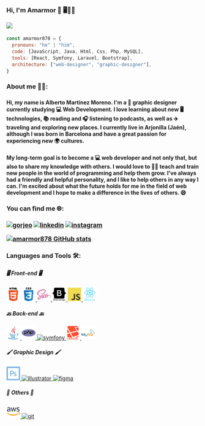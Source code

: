 ### Hi, I'm Amarmor 👋 🖥️🔨🔧

![](https://user-images.githubusercontent.com/100948149/218884937-4334fd66-7df1-4103-9519-854fb0232523.png)

```js
const amarmor878 = {
  pronouns: "he" | "him",
  code: [JavaScript, Java, Html, Css, Php, MySQL],
  tools: [React, Symfony, Laravel, Bootstrap],
  architecture: ["web-designer", "graphic-designer"],
}
```
<h3>About me 👨‍💻:<h3>

#### Hi, my name is Alberto Martínez Moreno. I'm a 🎨 graphic designer currently studying 💻 Web Development. I love learning about new 🖥️ technologies, 📚 reading and 🎧 listening to podcasts, as well as ✈️ traveling and exploring new places. I currently live in Arjonilla (Jaén), although I was born in Barcelona and have a great passion for experiencing new 🌍 cultures.

#### My long-term goal is to become a 💻 web developer and not only that, but also to share my knowledge with others. I would love to 👨‍🏫 teach and train new people in the world of programming and help them grow. I've always had a friendly and helpful personality, and I like to help others in any way I can. I'm excited about what the future holds for me in the field of web development and I hope to make a difference in the lives of others. 😄

<h3>You can find me 🌐:<h3>

<a href="https://twitter.com/BertMarti6">![gorjeo](https://user-images.githubusercontent.com/100948149/218886606-2197f6c4-3cc3-4ba2-81fd-8a9b99a1baf2.png)</a>
<a href="https://www.linkedin.com/in/alberto-mart%C3%ADnez-moreno-9a7389264/">![linkedin](https://user-images.githubusercontent.com/100948149/218886940-e7ca8bcf-3e6c-4319-81ad-dee55875d197.png)</a>
<a href="https://www.instagram.com/bertmarti6/">![instagram](https://user-images.githubusercontent.com/100948149/218887381-85485f56-bda5-4c5c-bcd8-8cafa9f6ffd3.png)</a>

[![amarmor878 GitHub stats](https://github-readme-stats.vercel.app/api?username=amarmor878&show_icons=true)](https://github.com/anuraghazra/github-readme-stats)

<h3 align="left">Languages and Tools 🛠️:</h3>
<h5 align="left">🖥️ Front-end 🖥️</h5>
<p align="left" id="front-end">
  <a href="https://www.w3.org/html/" target="_blank" rel="noreferrer">
    <img 
         src="https://raw.githubusercontent.com/devicons/devicon/master/icons/html5/html5-original-wordmark.svg" 
         alt="html5" 
         width="36" 
         height="36" 
         /></a> 
  <a href="https://www.w3schools.com/css/" target="_blank" rel="noreferrer">
    <img
      src="https://raw.githubusercontent.com/devicons/devicon/master/icons/css3/css3-original-wordmark.svg"
      alt="css3"
      width="36"
      height="36"
    />
  </a>
  <a href="https://sass-lang.com" target="_blank" rel="noreferrer">
    <img
      src="https://raw.githubusercontent.com/devicons/devicon/master/icons/sass/sass-original.svg"
      alt="sass"
      width="36"
      height="36"
    />
  </a>
  <a href="https://getbootstrap.com" target="_blank" rel="noreferrer">
    <img
      src="https://raw.githubusercontent.com/devicons/devicon/master/icons/bootstrap/bootstrap-plain-wordmark.svg"
      alt="bootstrap"
      width="36"
      height="36"
    />
  </a>
  <a
    href="https://developer.mozilla.org/en-US/docs/Web/JavaScript"
    target="_blank"
    rel="noreferrer"
  >
    <img
      src="https://raw.githubusercontent.com/devicons/devicon/master/icons/javascript/javascript-original.svg"
      alt="javascript"
      width="36"
      height="36"
    />
  </a>
  <a href="https://reactjs.org/" target="_blank" rel="noreferrer">
    <img
      src="https://raw.githubusercontent.com/devicons/devicon/master/icons/react/react-original-wordmark.svg"
      alt="react"
      width="36"
      height="36"
    />
  </a>
</p>
<h5 align="left">🔙 Back-end 🔙</h5>
<p align="left" id="back-end">
    <a href="https://www.java.com" target="_blank" rel="noreferrer">
    <img
      src="https://raw.githubusercontent.com/devicons/devicon/master/icons/java/java-original.svg"
      alt="java"
      width="36"
      height="36"
    />
  </a>
   <a href="https://www.php.net" target="_blank" rel="noreferrer">
    <img
      src="https://raw.githubusercontent.com/devicons/devicon/master/icons/php/php-original.svg"
      alt="php"
      width="36"
      height="36"
    />
  </a>
  <a href="https://symfony.com" target="_blank" rel="noreferrer">
    <img
      src="https://symfony.com/logos/symfony_black_03.svg"
      alt="symfony"
      width="36"
      height="36"
    />
  </a>
  <a href="https://laravel.com/" target="_blank" rel="noreferrer">
    <img
      src="https://raw.githubusercontent.com/devicons/devicon/master/icons/laravel/laravel-plain-wordmark.svg"
      alt="laravel"
      width="36"
      height="36"
    />
  </a>
  <a href="https://www.mysql.com/" target="_blank" rel="noreferrer">
    <img
      src="https://raw.githubusercontent.com/devicons/devicon/master/icons/mysql/mysql-original-wordmark.svg"
      alt="mysql"
      width="36"
      height="36"
    />
  </a>
</p>
<h5 align="left">🖌️ Graphic Design 🖌️</h5>
<p align="left" id="graphic-design">
  <a href="https://www.photoshop.com/en" target="_blank" rel="noreferrer">
    <img
      src="https://raw.githubusercontent.com/devicons/devicon/master/icons/photoshop/photoshop-line.svg"
      alt="photoshop"
      width="36"
      height="36"
    />
  </a>
  <a href="https://www.adobe.com/in/products/illustrator.html"
    target="_blank"
    rel="noreferrer">
    <img
      src="https://www.vectorlogo.zone/logos/adobe_illustrator/adobe_illustrator-icon.svg"
      alt="illustrator"
      width="36"
      height="36"
    />
  </a>
  <a href="https://www.figma.com/" target="_blank" rel="noreferrer">
    <img
      src="https://www.vectorlogo.zone/logos/figma/figma-icon.svg"
      alt="figma"
      width="36"
      height="36"
    />
  </a>
</p>
<h5 align="left">🔧 Others 🔧</h5>
<p align="left" id="others">
   <a href="https://aws.amazon.com" target="_blank" rel="noreferrer">
    <img
      src="https://raw.githubusercontent.com/devicons/devicon/master/icons/amazonwebservices/amazonwebservices-original-wordmark.svg"
      alt="aws"
      width="36"
      height="36"
    />
  </a>
  <a href="https://git-scm.com/" target="_blank" rel="noreferrer">
    <img
      src="https://www.vectorlogo.zone/logos/git-scm/git-scm-icon.svg"
      alt="git"
      width="36"
      height="36"
    />
  </a>
</p>
